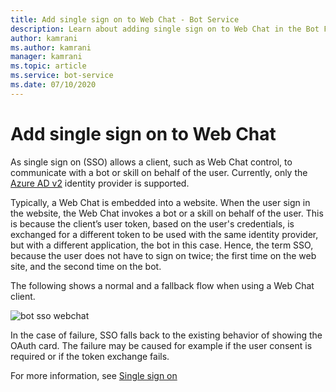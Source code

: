 ```yaml
---
title: Add single sign on to Web Chat - Bot Service
description: Learn about adding single sign on to Web Chat in the Bot Framework.
author: kamrani
ms.author: kamrani
manager: kamrani
ms.topic: article
ms.service: bot-service
ms.date: 07/10/2020
---
```


# Add single sign on to Web Chat

As single sign on (SSO) allows a client, such as Web Chat control, to communicate with a bot or skill on behalf of the user. Currently, only the [Azure AD v2](~v4sdk/bot-builder-concept-identity-providers.md#azure-active-directory-identity-provider) identity provider is supported.

Typically, a Web Chat is embedded into a website. When the user sign in the website, the Web Chat invokes a bot or a skill on behalf of the user. This is because the client’s user token, based on the user's credentials, is exchanged for a different token to be used with the same identity provider, but with a different application, the bot in this case. Hence, the term SSO, because the user does not have to sign on twice; the first time on the web site, and the second time on the bot.

The following shows a normal and a fallback flow when using a Web Chat client.

![bot sso webchat](~/v4sdk/media/concept-bot-authentication/bot-auth-sso-webchat-time-sequence.PNG)

In the case of failure, SSO falls back to the existing behavior of showing the OAuth card. The failure may be caused for example if the user consent is required or if the token exchange fails.

For more information, see [Single sign on](~/v4sdk/bot-builder-concept-sso.md)